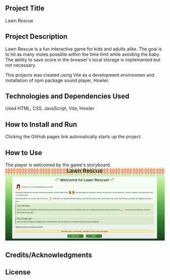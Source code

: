 ## Project Title

Lawn Rescue

## Project Description

Lawn Rescue is a fun interactive game for kids and adults alike. The goal is to hit as many moles possible within the time limit while avoiding the baby. The ability to save score in the browser's local storage is implemented but not necessary.

This projects was created using Vite as a development environmen and installation of npm package sound player, Howler.

## Technologies and Dependencies Used

Used HTML, CSS, JavaScript, Vite, Howler

## How to Install and Run

Clicking the GitHub pages link automatically starts up the project.

## How to Use

The player is welcomed by the game's storyboard.
![Lawn Rescue welcome screen image](./assets/welcome-screen.png)

<!-- The user is welcomed by a dashboard showing the number of saved and completed recipes.
![Recipe manager dashboard image](./assets/dashboard.png)

The user can visit the "My Recipes' link to view all incomplete recipes saved in the browser's local storage if there's any.
![full recipe image](./assets/fullrecipe.png)
Once a recipe is marked completed, it moves to the 'Completed Recipes' link.
The user can also browse recipes by clicking 'All Recipes' or doscover more by using the search field.
![recipe cards image](./assets/allrecipes.png) -->

## Credits/Acknowledgments

<!-- Iconixar for the chef icon.
Unsplash for background images.
TheMealDB.com for free recipe API and database -->

## License

<!-- IT-Utvikler AMO/Kodehode -->
